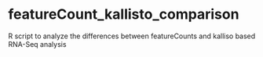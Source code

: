 # featureCount_kallisto_comparison
R script to analyze the differences between featureCounts and kalliso based RNA-Seq analysis
